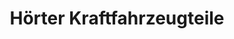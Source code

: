 ---
title: "Hörter Kraftfahrzeugteile"
url: /pfinztal/hoerter-kraftfahrzeugteile/
shop: Autoteile
---